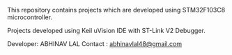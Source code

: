 This repository contains projects which are developed using STM32F103C8 microcontroller.

Projects developed using Keil uVision IDE with ST-Link V2 Debugger.

Developer: ABHINAV LAL
Contact  : abhinavlal48@gmail.com